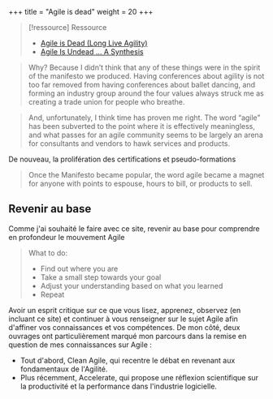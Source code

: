 +++
title = "Agile is dead"
weight = 20
+++

> [!ressource] Ressource
> - [Agile is Dead (Long Live Agility)](https://pragdave.me/thoughts/active/2014-03-04-time-to-kill-agile.html)
> - [ Agile Is Undead … A Synthesis](https://www.linkedin.com/pulse/agile-undead-synthesis-jurgen-appelo-54wne/?trackingId=E%2FjXobOFSnWgdziG9daq%2FQ%3D%3D)

> Why? Because I didn’t think that any of these things were in the spirit of the manifesto we produced. Having conferences about agility is not too far removed from having conferences about ballet dancing, and forming an industry group around the four values always struck me as creating a trade union for people who breathe.

> And, unfortunately, I think time has proven me right. The word “agile” has been subverted to the point where it is effectively meaningless, and what passes for an agile community seems to be largely an arena for consultants and vendors to hawk services and products.

De nouveau, la prolifération des certifications et pseudo-formations

> Once the Manifesto became popular, the word agile became a magnet for anyone with points to espouse, hours to bill, or products to sell. 

## Revenir au base
Comme j'ai souhaité le faire avec ce site, revenir au base pour comprendre en profondeur le mouvement Agile

> What to do:
> - Find out where you are
> - Take a small step towards your goal
> - Adjust your understanding based on what you learned
> - Repeat

Avoir un esprit critique sur ce que vous lisez, apprenez, observez (en incluant ce site) et continuer à vous renseigner sur le sujet Agile afin d'affiner vos connaissances et vos compétences. 
De mon côté, deux ouvrages ont particulièrement marqué mon parcours dans la remise en question de mes connaissances sur Agile :
- Tout d'abord, Clean Agile, qui recentre le débat en revenant aux fondamentaux de l'Agilité.
- Plus récemment, Accelerate, qui propose une réflexion scientifique sur la productivité et la performance dans l'industrie logicielle.